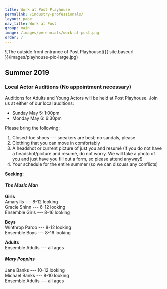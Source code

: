 ```yaml
---
title: Work at Post Playhouse
permalink: /industry-professionals/
layout: page
nav_title: Work at Post
group: main
image: /images/perennials/work-at-post.png
order: 7
---
```


![The outside front entrance of Post Playhouse]({{ site.baseurl }}/images/playhouse-pic-large.jpg)

## Summer 2019

### Local Actor Auditions (No appointment necessary)

Auditions for Adults and Young Actors will be held at Post Playhouse. Join
us at either of our local auditions:

- Sunday May 5: 1:00pm  
- Monday May 6: 6:30pm

Please bring the following:

1. Closed-toe shoes --- sneakers are best; no sandals, please
2. Clothing that you can move in comfortably
3. A headshot or current picture of just you and resum&eacute; (If you do not
   have a headshot/picture and resum&eacute;, do not worry. We will take a
   photo of you and just have you fill out a form, so please attend anyway!)
4. Your schedule for the entire summer (so we can discuss any conflicts)

**Seeking:**  
#### _The Music Man_  

**Girls**  
Amaryilis --- 8-12 looking  
Gracie Shinn --- 6-12 looking  
Ensemble Girls --- 8-16 looking  

**Boys**  
Winthrop Paroo --- 8-12 looking  
Ensemble Boys --- 8-16 looking  

**Adults**  
Ensemble Adults --- all ages  

#### _Mary Poppins_

Jane Banks --- 10-12 looking  
Michael Banks --- 8-10 looking  
Ensemble Adults --- all ages  
